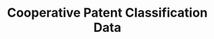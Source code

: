 ---
bigquery: https://console.cloud.google.com/bigquery?p=patents-public-data&d=cpc&page=dataset
citation: '“Cooperative Patent Classification” by the EPO and USPTO, for public use. '
contributors: EPO, USPTO
cost: None
description: Cooperative Patent Classification Data contains the scheme and definitions
  of the Cooperative Patent Classification system for classifying patent documents.
  The CPC is the result of a partnership between the EPO and the USPTO in their joint
  effort to develop a common, internationally compatible classification system for
  technical documents, in particular patent publications, which will be used by both
  offices in the patent granting process
documentation: https://www.cooperativepatentclassification.org/cpcSchemeAndDefinitions
last_edit: Mon, 04 Apr 2022 19:07:06 GMT
location: https://www.cooperativepatentclassification.org/index
maintained_by: USPTO, EPO
schema_fields: '[''symbol'', ''children'', ''status'', ''title_part'', ''child_groups'',
  ''sizeCache'', ''childGroups'', ''additional_only'', ''dateRevised'', ''titleFull'',
  ''ipc_concordant'', ''limiting_references'', ''informative_references'', ''application_references'',
  ''ipcConcordant'', ''not_allocatable'', ''glossary'', ''level'', ''residualReferences'',
  ''applicationReferences'', ''title_full'', ''residual_references'', ''date_revised'',
  ''titlePart'', ''definition'', ''parents'', ''breakdown_code'', ''breakdownCode'',
  ''synonyms'', ''informativeReferences'', ''limitingReferences'', ''notAllocatable'']'
shortname: cooperative_patent_classification
tags:
- patents
- science
title: Cooperative Patent Classification Data
uuid: 984374a7-16e9-4b35-9445-458daceb01bf
---